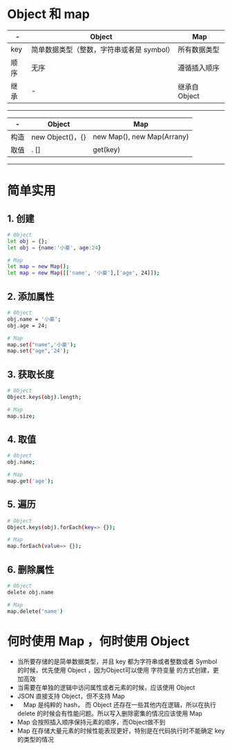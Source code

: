 # Object 和 map

| -      | Object                            | Map                    |
|--------|-----------------------------------|------------------------|
| key    | 简单数据类型（整数，字符串或者是 symbol） | 所有数据类型             |
| 顺序   | 无序                              | 遵循插入顺序             |
| 继承   | -                                 | 继承自 Object           |

---

| -      | Object                            | Map                    |
|--------|-----------------------------------|------------------------|
| 构造    | new Object()，{} | 	new Map(), new Map(Arrany<entry object>)             |
| 取值   | . []                              | get(key)             |

---

# 简单实用

## 1. 创建

``` bash 
# Object
let obj = {};
let obj = {name:'小豪', age:24}

# Map
let map = new Map();
let map = new Map([['name', '小豪'],['age', 24]]);
```

## 2. 添加属性

``` bash 
# Object
obj.name = '小豪';
obj.age = 24;

# Map
map.set("name",'小豪');
map.set("age",'24');
```

## 3. 获取长度

``` bash 
# Object
Object.keys(obj).length;

# Map
map.size;
```
## 4. 取值
``` bash 
# Object
obj.name;

# Map
map.get('age');

```
## 5. 遍历
``` bash 
# Object
Object.keys(obj).forEach(key=> {});

# Map
map.forEach(value=> {});
```

## 6. 删除属性
``` bash 
# Object
delete obj.name

# Map
map.delete('name')
```


# 何时使用 Map ，何时使用 Object

- 当所要存储的是简单数据类型，并且 key 都为字符串或者整数或者 Symbol 的时候，优先使用 Object ，因为Object可以使用 字符变量 的方式创建，更加高效
- 当需要在单独的逻辑中访问属性或者元素的时候，应该使用 Object
- JSON 直接支持 Object，但不支持 Map
- 　Map 是纯粹的 hash， 而 Object 还存在一些其他内在逻辑，所以在执行 delete 的时候会有性能问题。所以写入删除密集的情况应该使用 Map
- Map 会按照插入顺序保持元素的顺序，而Object做不到
- Map 在存储大量元素的时候性能表现更好，特别是在代码执行时不能确定 key 的类型的情况